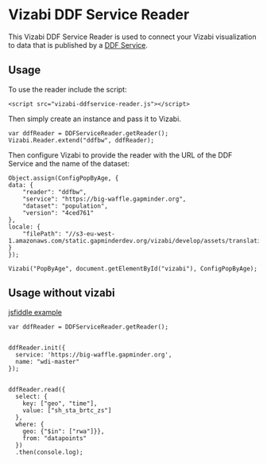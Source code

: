 # Vizabi DDF Service Reader

This Vizabi DDF Service Reader is used to connect your Vizabi visualization to data that is published by a [DDF Service](https://github.com/Gapminder/big-waffle/blob/master/SERVICE_SPEC.md).  

## Usage

To use the reader include the script:

    <script src="vizabi-ddfservice-reader.js"></script>

Then simply create an instance and pass it to Vizabi. 

    var ddfReader = DDFServiceReader.getReader();
    Vizabi.Reader.extend("ddfbw", ddfReader);

Then configure Vizabi to provide the reader with the URL of the DDF Service and the name of the dataset:

    Object.assign(ConfigPopByAge, {
    data: {
        "reader": "ddfbw",
        "service": "https://big-waffle.gapminder.org",
        "dataset": "population",
        "version": "4ced761"
    },
    locale: {
        "filePath": "//s3-eu-west-1.amazonaws.com/static.gapminderdev.org/vizabi/develop/assets/translation/"
    }
    });

    Vizabi("PopByAge", document.getElementById("vizabi"), ConfigPopByAge);


## Usage without vizabi
[jsfiddle example](https://jsfiddle.net/7gn91sr0/3/)

```
var ddfReader = DDFServiceReader.getReader();


ddfReader.init({
  service: 'https://big-waffle.gapminder.org', 
  name: "wdi-master"
});


ddfReader.read({
  select: {
    key: ["geo", "time"], 
    value: ["sh_sta_brtc_zs"]
  }, 
  where: {
    geo: {"$in": ["rwa"]}},
    from: "datapoints"
  })
  .then(console.log);

```
